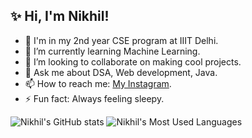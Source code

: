 ## ✨ Hi, I'm Nikhil!

<!--
**Nikhil190804/Nikhil190804** is a ✨ _special_ ✨ repository because its `README.md` (this file) appears on your GitHub profile.

Here are some ideas to get you started:-->
- 🏫 I'm in my 2nd year CSE program at IIIT Delhi.
- 🌱 I’m currently learning Machine Learning.
- 👯 I’m looking to collaborate on making cool projects.
- 💬 Ask me about DSA, Web development, Java. 
- 📫 How to reach me: [My Instagram](https://www.instagram.com/_nikhil.kumar19).
- ⚡ Fun fact: Always feeling sleepy.

![Nikhil's GitHub stats](https://github-readme-stats.vercel.app/api?username=Nikhil190804&hide=stars&count_private=true&show_icons=true&theme=gotham)
![Nikhil's Most Used Languages](https://github-readme-stats.vercel.app/api/top-langs/?username=Nikhil190804&theme=gotham&layout=compact)
